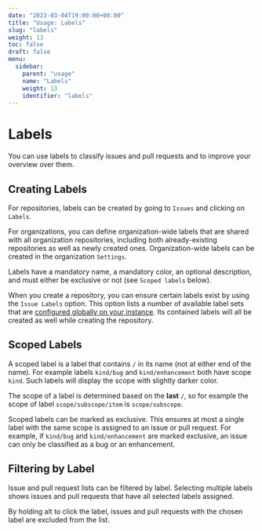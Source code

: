 ```yaml
---
date: "2023-03-04T19:00:00+00:00"
title: "Usage: Labels"
slug: "labels"
weight: 13
toc: false
draft: false
menu:
  sidebar:
    parent: "usage"
    name: "Labels"
    weight: 13
    identifier: "labels"
---
```


# Labels

You can use labels to classify issues and pull requests and to improve your overview over them.

## Creating Labels

For repositories, labels can be created by going to `Issues` and clicking on `Labels`.

For organizations, you can define organization-wide labels that are shared with all organization repositories, including both already-existing repositories as well as newly created ones. Organization-wide labels can be created in the organization `Settings`.

Labels have a mandatory name, a mandatory color, an optional description, and must either be exclusive or not (see `Scoped labels` below).

When you create a repository, you can ensure certain labels exist by using the `Issue Labels` option. This option lists a number of available label sets that are [configured globally on your instance](../customizing-gitea/#labels). Its contained labels will all be created as well while creating the repository.

## Scoped Labels

A scoped label is a label that contains `/` in its name (not at either end of the name). For example labels `kind/bug` and `kind/enhancement` both have scope `kind`. Such labels will display the scope with slightly darker color.

The scope of a label is determined based on the **last** `/`, so for example the scope of label `scope/subscope/item` is `scope/subscope`.

Scoped labels can be marked as exclusive. This ensures at most a single label with the same scope is assigned to an issue or pull request. For example, if `kind/bug` and `kind/enhancement` are marked exclusive, an issue can only be classified as a bug or an enhancement.

## Filtering by Label

Issue and pull request lists can be filtered by label. Selecting multiple labels shows issues and pull requests that have all selected labels assigned.

By holding alt to click the label, issues and pull requests with the chosen label are excluded from the list.
